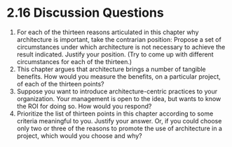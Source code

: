 2.16 Discussion Questions
===

1. For each of the thirteen reasons articulated in this chapter why architecture is important, take the contrarian position: Propose a set of circumstances under which architecture is not necessary to achieve the result indicated. Justify your position. (Try to come up with different circumstances for each of the thirteen.)
2. This chapter argues that architecture brings a number of tangible benefits. How would you measure the benefits, on a particular project, of each of the thirteen points?
3. Suppose you want to introduce architecture-centric practices to your organization. Your management is open to the idea, but wants to know the ROI for doing so. How would you respond?
4. Prioritize the list of thirteen points in this chapter according to some criteria meaningful to you. Justify your answer. Or, if you could choose only two or three of the reasons to promote the use of architecture in a project, which would you choose and why?